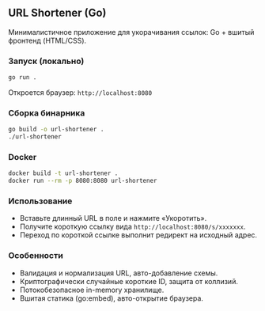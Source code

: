 ## URL Shortener (Go)

Минималистичное приложение для укорачивания ссылок: Go + вшитый фронтенд (HTML/CSS).

### Запуск (локально)

```bash
go run .
```

Откроется браузер: `http://localhost:8080`

### Сборка бинарника

```bash
go build -o url-shortener .
./url-shortener
```

### Docker

```bash
docker build -t url-shortener .
docker run --rm -p 8080:8080 url-shortener
```

### Использование

- Вставьте длинный URL в поле и нажмите «Укоротить».
- Получите короткую ссылку вида `http://localhost:8080/s/xxxxxxx`.
- Переход по короткой ссылке выполнит редирект на исходный адрес.

### Особенности

- Валидация и нормализация URL, авто-добавление схемы.
- Криптографически случайные короткие ID, защита от коллизий.
- Потокобезопасное in-memory хранилище.
- Вшитая статика (go:embed), авто-открытие браузера.







